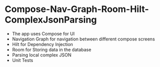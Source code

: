 # Compose-Nav-Graph-Room-Hilt-ComplexJsonParsing

- The app uses Compose for UI
- Navigation Graph for navigation between different compose screens
- Hilt for Dependency Injection
- Room for Storing data in the database
- Parsing local complex JSON
- Unit Tests
